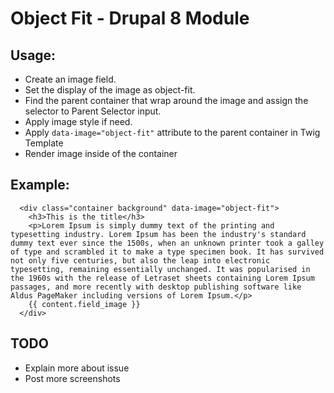 # Object Fit - Drupal 8 Module

## Usage:

- Create an image field. 
- Set the display of the image as object-fit. 
- Find the parent container that wrap around the image and assign the selector to Parent Selector input.
- Apply image style if need.
- Apply `data-image="object-fit"` attribute to the parent container in Twig Template
- Render image inside of the container

## Example:
```
  <div class="container background" data-image="object-fit">
    <h3>This is the title</h3>
    <p>Lorem Ipsum is simply dummy text of the printing and typesetting industry. Lorem Ipsum has been the industry's standard dummy text ever since the 1500s, when an unknown printer took a galley of type and scrambled it to make a type specimen book. It has survived not only five centuries, but also the leap into electronic typesetting, remaining essentially unchanged. It was popularised in the 1960s with the release of Letraset sheets containing Lorem Ipsum passages, and more recently with desktop publishing software like Aldus PageMaker including versions of Lorem Ipsum.</p>
    {{ content.field_image }}
  </div>
```
## TODO
- Explain more about issue
- Post more screenshots